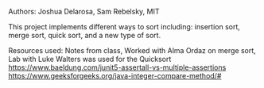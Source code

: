Authors: Joshua Delarosa, Sam Rebelsky, MIT

This project implements different ways to sort including: insertion sort,
merge sort, quick sort, and a new type of sort.

Resources used: Notes from class, Worked with Alma Ordaz on merge sort, Lab
with Luke Walters was used for the Quicksort
https://www.baeldung.com/junit5-assertall-vs-multiple-assertions
https://www.geeksforgeeks.org/java-integer-compare-method/#

